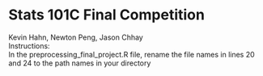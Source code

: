# Stats 101C Final Competition  
Kevin Hahn, Newton Peng, Jason Chhay  
Instructions:\
In the preprocessing_final_project.R file, rename the file names in lines 20 and 24 to the path names in your directory
